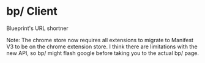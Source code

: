 # bp/ Client
Blueprint's URL shortner

Note: The chrome store now requires all extensions to migrate to Manifest V3 to be on the chrome extension store. I think there are limitations with the new API, so bp/ might flash google before taking you to the actual bp/ page.
